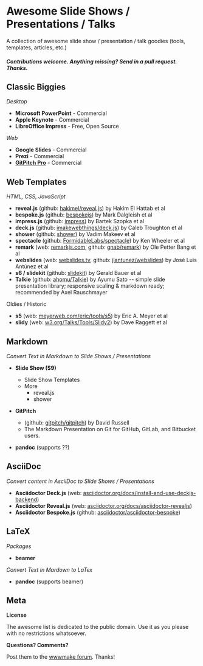 # Awesome Slide Shows / Presentations / Talks 

A collection of awesome slide show / presentation / talk goodies (tools, templates, articles, etc.)

#### _Contributions welcome. Anything missing? Send in a pull request. Thanks._

## Classic Biggies 

_Desktop_

- **Microsoft PowerPoint** - Commercial
- **Apple Keynote** - Commercial
- **LibreOffice Impress** - Free, Open Source

_Web_

- **Google Slides** - Commercial
- **Prezi** - Commercial
- **[GitPitch Pro](https://gitpitch.com)** - Commercial


## Web Templates

_HTML, CSS, JavaScript_

- **reveal.js** (github: [hakimel/reveal.js](https://github.com/hakimel/reveal.js)) by Hakim El Hattab et al
- **bespoke.js** (github: [bespokejs](https://github.com/bespokejs)) by Mark Dalgleish et al
- **impress.js** (github: [impress](https://github.com/impress)) by Bartek Szopka et al
- **deck.js** (github: [imakewebthings/deck.js](https://github.com/imakewebthings/deck.js)) by Caleb Troughton et al
- **shower** (github: [shower](https://github.com/shower)) by Vadim Makeev et al
- **spectacle** (github: [FormidableLabs/spectacle](https://github.com/FormidableLabs/spectacle)) by Ken Wheeler et al
- **remark** (web: [remarkjs.com](http://remarkjs.com), github: [gnab/remark](https://github.com/gnab/remark)) by Ole Petter Bang et al
- **webslides** (web: [webslides.tv](https://webslides.tv), github: [jlantunez/webslides](https://github.com/jlantunez/webslides)) by José Luis Antúnez et al
- **s6 / slidekit** (github: [slidekit](https://github.com/slidekit)) by Gerald Bauer et al
- **Talkie** (github: [ahomu/Talkie](https://github.com/ahomu/Talkie)) by Ayumu Sato -- simple slide presentation library; responsive scaling & markdown ready; recommended by Axel Rauschmayer

Oldies / Historic

- **s5** (web: [meyerweb.com/eric/tools/s5](http://meyerweb.com/eric/tools/s5)) by Eric A. Meyer et al
- **slidy** (web: [w3.org/Talks/Tools/Slidy2](https://www.w3.org/Talks/Tools/Slidy2)) by Dave Raggett et al


## Markdown

_Convert Text in Markdown to Slide Shows / Presentations_

- **Slide Show (S9)**
  - Slide Show Templates
  - More
    - reveal.js
    - shower

- **GitPitch**
  - (github: [gitpitch/gitpitch](https://github.com/gitpitch/gitpitch)) by David Russell
  - The Markdown Presentation on Git for GitHub, GitLab, and Bitbucket users.

- **pandoc**  (supports ??)

## AsciiDoc

_Convert content in AsciiDoc to Slide Shows / Presentations_

- **Asciidoctor Deck.js** (web: [asciidoctor.org/docs/install-and-use-deckjs-backend](http://asciidoctor.org/docs/install-and-use-deckjs-backend))
- **Asciidoctor Reveal.js** (web: [asciidoctor.org/docs/asciidoctor-revealjs](http://asciidoctor.org/docs/asciidoctor-revealjs))
- **Asciidoctor Bespoke.js** (github: [asciidoctor/asciidoctor-bespoke](https://github.com/asciidoctor/asciidoctor-bespoke))

## LaTeX

_Packages_

- **beamer**

_Convert Text in Mardown to LaTex_

- **pandoc** (supports beamer)



## Meta

**License**

The awesome list is dedicated to the public domain. Use it as you please with no restrictions whatsoever.

**Questions? Comments?**

Post them to the [wwwmake forum](http://groups.google.com/group/wwwmake). Thanks!
